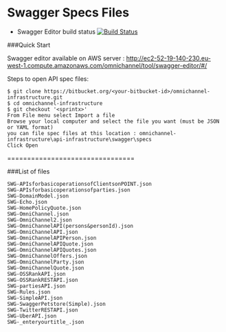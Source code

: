 Swagger Specs Files
================================
* Swagger Editor build status [![Build Status](http://ec2-52-17-234-115.eu-west-1.compute.amazonaws.com:8080/buildStatus/icon?job=OC-Swagger-Editor)](http://ec2-52-17-234-115.eu-west-1.compute.amazonaws.com:8080/buildStatus/icon?job=OC-Swagger-Editor/)

###Quick Start

Swagger editor available on AWS server : http://ec2-52-19-140-230.eu-west-1.compute.amazonaws.com/omnichannel/tool/swagger-editor/#/

Steps to open API spec files: 
```
$ git clone https://bitbucket.org/<your-bitbucket-id>/omnichannel-infrastructure.git
$ cd omnichannel-infrastructure
$ git checkout '<sprintx>'
From File menu select Import a file
Browse your local computer and select the file you want (must be JSON or YAML format)
you can file spec files at this location : omnichannel-infrastructure\api-infrastructure\swagger\specs
Click Open
```

================================

###List of files
```
SWG-APIsforbasicoperationsofClientsonPOINT.json
SWG-APIsforbasicoperationsofparties.json
SWG-DomainModel.json
SWG-Echo.json
SWG-HomePolicyQuote.json
SWG-OmniChannel.json
SWG-OmniChannel2.json
SWG-OmniChannelAPI(persons&personId).json
SWG-OmniChannelAPI.json
SWG-OmniChannelAPIPerson.json
SWG-OmniChannelAPIQuote.json
SWG-OmniChannelAPIQuotes.json
SWG-OmniChannelOffers.json
SWG-OmniChannelParty.json
SWG-OmniChannelQuote.json
SWG-OSSRankAPI.json
SWG-OSSRankRESTAPI.json
SWG-partiesAPI.json
SWG-Rules.json
SWG-SimpleAPI.json
SWG-SwaggerPetstore(Simple).json
SWG-TwitterRESTAPI.json
SWG-UberAPI.json
SWG-_enteryourtitle_.json
```